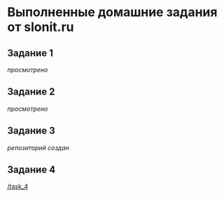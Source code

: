 # Выполненные домашние задания от slonit.ru

## Задание 1
*просмотрено*

## Задание 2
*просмотрено*

## Задание 3
*репозиторий создан*

## Задание 4
[/task_4](https://github.com/ivan-14-trifonov/slonit/task_4)